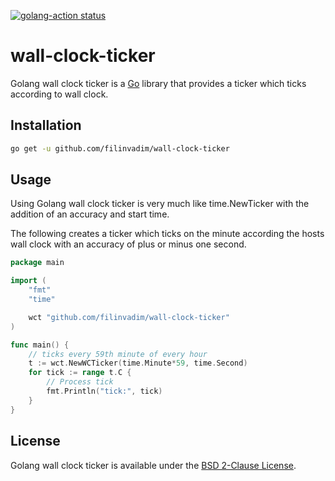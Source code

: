 <p>
  <a href="https://github.com/filinvadim/wall-clock-ticker/actions"><img alt="golang-action status" src="https://github.com/filinvadim/wall-clock-ticker/workflows/Go/badge.svg"></a>
</p>

# wall-clock-ticker

Golang wall clock ticker is a [Go](http://golang.org/) library that provides a ticker which ticks according to wall clock.

Installation
------------
```sh
go get -u github.com/filinvadim/wall-clock-ticker
```

Usage
--------

Using Golang wall clock ticker is very much like time.NewTicker with the addition of an accuracy and start time.

The following creates a ticker which ticks on the minute according the hosts wall clock with an accuracy of plus or minus one second.
```go
package main

import (
	"fmt"
	"time"

	wct "github.com/filinvadim/wall-clock-ticker"
)

func main() {
	// ticks every 59th minute of every hour
	t := wct.NewWCTicker(time.Minute*59, time.Second)
	for tick := range t.C {
		// Process tick
		fmt.Println("tick:", tick)
	}
}
```

License
-------
Golang wall clock ticker is available under the [BSD 2-Clause License](https://opensource.org/licenses/BSD-2-Clause).
